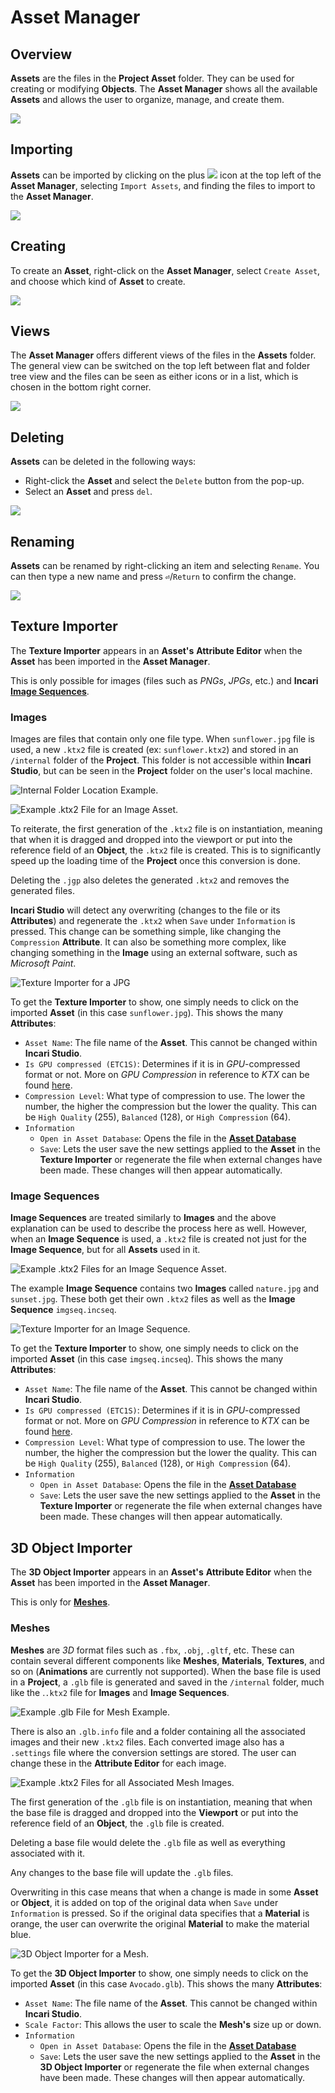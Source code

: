 # Asset Manager

## Overview

**Assets** are the files in the **Project Asset** folder. They can be used for creating or modifying **Objects**. The **Asset Manager** shows all the available **Assets** and allows the user to organize, manage, and create them.

![](../.gitbook/assets/asset-manager.png)

## Importing

**Assets** can be imported by clicking on the plus ![](<../.gitbook/assets/plusIcon (4) (4) (4) (4) (4) (4) (4) (4) (1) (1) (1) (1).PNG>) icon at the top left of the **Asset Manager**, selecting `Import Assets`, and finding the files to import to the **Asset Manager**.

![](../.gitbook/assets/import-asset.png)

## Creating

To create an **Asset**, right-click on the **Asset Manager**, select `Create Asset`, and choose which kind of **Asset** to create.

![](../.gitbook/assets/assetmanagerimage1.png)

## Views

The **Asset Manager** offers different views of the files in the **Assets** folder. The general view can be switched on the top left between flat and folder tree view and the files can be seen as either icons or in a list, which is chosen in the bottom right corner.

![](../.gitbook/assets/asset-manager-view.gif)

## Deleting

**Assets** can be deleted in the following ways:

* Right-click the **Asset** and select the `Delete` button from the pop-up.
* Select an **Asset** and press `del`.

![](../.gitbook/assets/asset-delete.png)

## Renaming

**Assets** can be renamed by right-clicking an item and selecting `Rename`. You can then type a new name and press **`⏎`**/`Return` to confirm the change.

![](../.gitbook/assets/asset-rename.png)

## Texture Importer

The **Texture Importer** appears in an **Asset's** **Attribute Editor** when the **Asset** has been imported in the **Asset Manager**. 

This is only possible for images (files such as *PNGs*, *JPGs*, etc.) and **Incari** [**Image Sequences**](image-sequence-editor.md). 


### Images

Images are files that contain only one file type. When `sunflower.jpg` file is used, a new `.ktx2` file is created (ex: `sunflower.ktx2`) and stored in an `/internal` folder of the **Project**. This folder is not accessible within **Incari Studio**, but can be seen in the **Project** folder on the user's local machine. 

![Internal Folder Location Example.](../.gitbook/assets/internalfolderexample.png)

![Example .ktx2 File for an Image Asset.](../.gitbook/assets/sunflowerinternalfolderex.png)

To reiterate, the first generation of the `.ktx2` file is on instantiation, meaning that when it is dragged and dropped into the viewport or put into the reference field of an **Object**, the `.ktx2` file is created. This is to significantly speed up the loading time of the **Project** once this conversion is done.

Deleting the `.jgp` also deletes the generated `.ktx2` and removes the generated files. 

**Incari Studio** will detect any overwriting (changes to the file or its **Attributes**) and regenerate the `.ktx2` when `Save` under `Information` is pressed. This change can be something simple, like changing the `Compression` **Attribute**. It can also be something more complex, like changing something in the **Image** using an external software, such as *Microsoft Paint*.  

![Texture Importer for a JPG](../.gitbook/assets/sunflowertextureimporterexampleupdated.png)

To get the **Texture Importer** to show, one simply needs to click on the imported **Asset** (in this case `sunflower.jpg`). This shows the many **Attributes**:

* `Asset Name`: The file name of the **Asset**. This cannot be changed within **Incari Studio**.
* `Is GPU compressed (ETC1S)`: Determines if it is in *GPU*-compressed format or not. More on *GPU Compression* in reference to *KTX* can be found [here](https://github.com/KhronosGroup/3D-Formats-Guidelines/blob/main/KTXDeveloperGuide.md#etc1s--basislz-codec).
* `Compression Level`: What type of compression to use. The lower the number, the higher the compression but the lower the quality. This can be `High Quality` (255), `Balanced` (128), or `High Compression` (64).
* `Information`
  * `Open in Asset Database`: Opens the file in the [**Asset Database**](../modules/asset-database.md)
  * `Save`: Lets the user save the new settings applied to the **Asset** in the **Texture Importer** or regenerate the file when external changes have been made. These changes will then appear automatically.



### Image Sequences

**Image Sequences** are treated similarly to **Images** and the above explanation can be used to describe the process here as well. However, when an **Image Sequence** is used, a `.ktx2` file is created not just for the **Image Sequence**, but for all **Assets** used in it. 

![Example .ktx2 Files for an Image Sequence Asset.](../.gitbook/assets/imgseqinternalfolderexample.png)

The example **Image Sequence** contains two **Images** called `nature.jpg` and `sunset.jpg`. These both get their own `.ktx2` files as well as the **Image Sequence** `imgseq.incseq`. 

![Texture Importer for an Image Sequence.](../.gitbook/assets/textureimporterimgseqexample.png)

To get the **Texture Importer** to show, one simply needs to click on the imported **Asset** (in this case `imgseq.incseq`). This shows the many **Attributes**:

* `Asset Name`: The file name of the **Asset**. This cannot be changed within **Incari Studio**.
* `Is GPU compressed (ETC1S)`: Determines if it is in *GPU*-compressed format or not. More on *GPU Compression* in reference to *KTX* can be found [here](https://github.com/KhronosGroup/3D-Formats-Guidelines/blob/main/KTXDeveloperGuide.md#etc1s--basislz-codec).
* `Compression Level`: What type of compression to use. The lower the number, the higher the compression but the lower the quality. This can be `High Quality` (255), `Balanced` (128), or `High Compression` (64).
* `Information`
  * `Open in Asset Database`: Opens the file in the [**Asset Database**](../modules/asset-database.md)
  * `Save`: Lets the user save the new settings applied to the **Asset** in the **Texture Importer** or regenerate the file when external changes have been made. These changes will then appear automatically.


## 3D Object Importer

The **3D Object Importer** appears in an **Asset's** **Attribute Editor** when the **Asset** has been imported in the **Asset Manager**. 

This is only for [**Meshes**](../objects-and-types/scene-objects/mesh.md).
### Meshes

**Meshes** are *3D* format files such as `.fbx`, `.obj`, `.gltf`, etc. These can contain several different components like **Meshes**, **Materials**, **Textures**, and so on (**Animations** are currently not supported). When the base file is used in a **Project**, a `.glb` file is generated and saved in the `/internal` folder, much like the .`.ktx2` file for **Images** and **Image Sequences**. 

![Example .glb File for Mesh Example.](../.gitbook/assets/glbinternalfolderexample.png)

There is also an `.glb.info` file and a folder containing all the associated images and their new `.ktx2` files. Each converted image also has a `.settings` file where the conversion settings are stored. The user can change these in the **Attribute Editor** for each image.

![Example .ktx2 Files for all Associated Mesh Images.](../.gitbook/assets/avocadointernalimagesfolderex.png)

The first generation of the `.glb` file is on instantiation, meaning that when the base file is dragged and dropped into the **Viewport** or put into the reference field of an **Object**, the `.glb` file is created. 

Deleting a base file would delete the `.glb` file as well as everything associated with it. 

Any changes to the base file will update the `.glb` files. 

Overwriting in this case means that when a change is made in some **Asset** or **Object**, it is added on top of the original data when `Save` under `Information` is pressed. So if the original data specifies that a **Material** is orange, the user can overwrite the original **Material** to make the material blue.

![3D Object Importer for a Mesh.](../.gitbook/assets/3dobjectimporterexample.png)

To get the **3D Object Importer** to show, one simply needs to click on the imported **Asset** (in this case `Avocado.glb`). This shows the many **Attributes**:

* `Asset Name`: The file name of the **Asset**. This cannot be changed within **Incari Studio**.
* `Scale Factor`: This allows the user to scale the **Mesh's** size up or down.
* `Information`
  * `Open in Asset Database`: Opens the file in the [**Asset Database**](../modules/asset-database.md)
  * `Save`: Lets the user save the new settings applied to the **Asset** in the **3D Object Importer** or regenerate the file when external changes have been made. These changes will then appear automatically.

